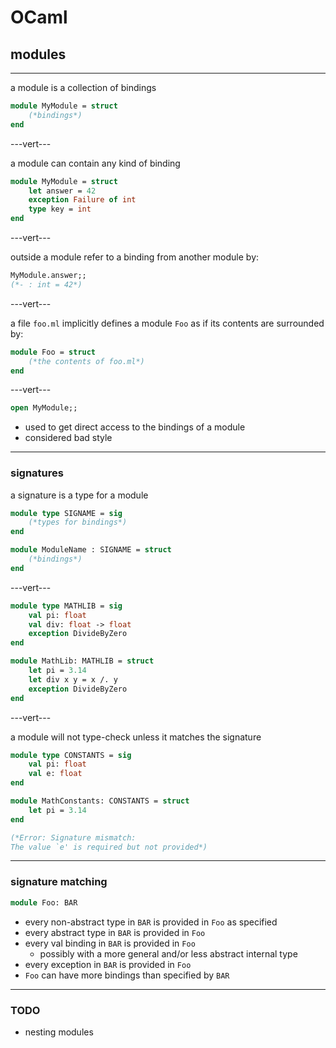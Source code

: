 # OCaml

## modules

---

a module is a collection of bindings

```ocaml
module MyModule = struct
    (*bindings*)
end
```

---vert---

a module can contain any kind of binding

```ocaml
module MyModule = struct
    let answer = 42
    exception Failure of int
    type key = int
end
```

---vert---

outside a module refer to a binding from another module by:

```ocaml
MyModule.answer;;
(*- : int = 42*)
```

---vert---

a file `foo.ml` implicitly defines a module `Foo` as if its contents are surrounded by:

```ocaml
module Foo = struct
    (*the contents of foo.ml*)
end
```

---vert---

```ocaml
open MyModule;;
```

* used to get direct access to the bindings of a module
* considered bad style

---

### signatures

a signature is a type for a module

```ocaml
module type SIGNAME = sig
    (*types for bindings*)
end

module ModuleName : SIGNAME = struct
    (*bindings*)
end
```

---vert---

```ocaml
module type MATHLIB = sig
    val pi: float
    val div: float -> float
    exception DivideByZero
end

module MathLib: MATHLIB = struct
    let pi = 3.14
    let div x y = x /. y
    exception DivideByZero
end
```

---vert---

a module will not type-check unless it matches the signature

```ocaml
module type CONSTANTS = sig
    val pi: float
    val e: float
end

module MathConstants: CONSTANTS = struct
    let pi = 3.14
end

(*Error: Signature mismatch:
The value `e' is required but not provided*)
```

---

### signature matching

```ocaml
module Foo: BAR
```

* every non-abstract type in `BAR` is provided in `Foo` as specified
* every abstract type in `BAR` is provided in `Foo`
* every val binding in `BAR` is provided in `Foo`
  * possibly with a more general and/or less abstract internal type
* every exception in `BAR` is provided in `Foo`
* `Foo` can have more bindings than specified by `BAR`

---

### TODO

* nesting modules

